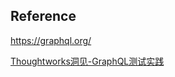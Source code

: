 ## Reference
https://graphql.org/

[Thoughtworks洞见-GraphQL测试实践](https://insights.thoughtworks.cn/graphql-test-practice/)

